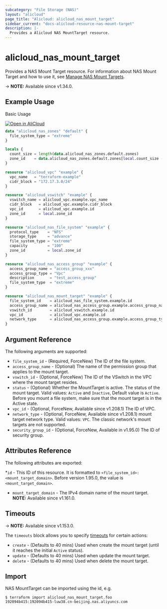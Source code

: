 ```yaml
---
subcategory: "File Storage (NAS)"
layout: "alicloud"
page_title: "Alicloud: alicloud_nas_mount_target"
sidebar_current: "docs-alicloud-resource-nas-mount-target"
description: |-
  Provides a Alicloud NAS MountTarget resource.
---
```


# alicloud_nas_mount_target

Provides a NAS Mount Target resource.
For information about NAS Mount Target and how to use it, see [Manage NAS Mount Targets](https://www.alibabacloud.com/help/en/doc-detail/27531.htm).

-> **NOTE:** Available since v1.34.0.

## Example Usage

Basic Usage

<div style="display: block;margin-bottom: 40px;"><div class="oics-button" style="float: right;position: absolute;margin-bottom: 10px;">
  <a href="https://api.aliyun.com/terraform?resource=alicloud_nas_mount_target&exampleId=22f8ab4c-6826-906f-09ad-67827e96eaae2128860b&activeTab=example&spm=docs.r.nas_mount_target.0.22f8ab4c68&intl_lang=EN_US" target="_blank">
    <img alt="Open in AliCloud" src="https://img.alicdn.com/imgextra/i1/O1CN01hjjqXv1uYUlY56FyX_!!6000000006049-55-tps-254-36.svg" style="max-height: 44px; max-width: 100%;">
  </a>
</div></div>

```terraform
data "alicloud_nas_zones" "default" {
  file_system_type = "extreme"
}

locals {
  count_size = length(data.alicloud_nas_zones.default.zones)
  zone_id    = data.alicloud_nas_zones.default.zones[local.count_size - 1].zone_id
}

resource "alicloud_vpc" "example" {
  vpc_name   = "terraform-example"
  cidr_block = "172.17.3.0/24"
}

resource "alicloud_vswitch" "example" {
  vswitch_name = alicloud_vpc.example.vpc_name
  cidr_block   = alicloud_vpc.example.cidr_block
  vpc_id       = alicloud_vpc.example.id
  zone_id      = local.zone_id
}

resource "alicloud_nas_file_system" "example" {
  protocol_type    = "NFS"
  storage_type     = "advance"
  file_system_type = "extreme"
  capacity         = "100"
  zone_id          = local.zone_id
}

resource "alicloud_nas_access_group" "example" {
  access_group_name = "access_group_xxx"
  access_group_type = "Vpc"
  description       = "test_access_group"
  file_system_type  = "extreme"
}

resource "alicloud_nas_mount_target" "example" {
  file_system_id    = alicloud_nas_file_system.example.id
  access_group_name = alicloud_nas_access_group.example.access_group_name
  vswitch_id        = alicloud_vswitch.example.id
  vpc_id            = alicloud_vpc.example.id
  network_type      = alicloud_nas_access_group.example.access_group_type
}
```

## Argument Reference

The following arguments are supported:

* `file_system_id` - (Required, ForceNew) The ID of the file system.
* `access_group_name` - (Optional) The name of the permission group that applies to the mount target.
* `vswitch_id` - (Optional, ForceNew) The ID of the VSwitch in the VPC where the mount target resides.
* `status` - (Optional) Whether the MountTarget is active. The status of the mount target. Valid values: `Active` and `Inactive`, Default value is `Active`. Before you mount a file system, make sure that the mount target is in the Active state.
* `vpc_id` - (Optional, ForceNew, Available since v1.208.1) The ID of VPC.
* `network_type` - (Optional, ForceNew, Available since v1.208.1) mount target network type. Valid values: `VPC`. The classic network's mount targets are not supported.
* `security_group_id` - (Optional, ForceNew, Available in v1.95.0) The ID of security group.

## Attributes Reference

The following attributes are exported:

*`id` - This ID of this resource. It is formatted to `<file_system_id>:<mount_target_domain>`. Before version 1.95.0, the value is `<mount_target_domain>`.
* `mount_target_domain` - The IPv4 domain name of the mount target. **NOTE:** Available since v1.161.0.

## Timeouts

-> **NOTE:** Available since v1.153.0.

The `timeouts` block allows you to specify [timeouts](https://www.terraform.io/docs/configuration-0-11/resources.html#timeouts) for certain actions:

* `create` - (Defaults to 40 mins) Used when create the mount target (until it reaches the initial `Active` status).
* `update` - (Defaults to 40 mins) Used when update the mount target.
* `delete` - (Defaults to 40 mins) Used when delete the mount target.

## Import

NAS MountTarget can be imported using the id, e.g.

```shell
$ terraform import alicloud_nas_mount_target.foo 192094b415:192094b415-luw38.cn-beijing.nas.aliyuncs.com
```
